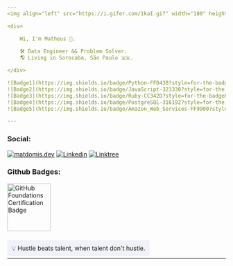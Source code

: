 ```yaml
---
<img align="left" src="https://i.gifer.com/1kaI.gif" width="180" height="180">

<div>

    Hi, I'm Matheus 🥷.
    
    🛠️ Data Engineer && Problem Solver.
    🌎 Living in Sorocaba, São Paulo 🇧🇷.

</div>

![Badge1](https://img.shields.io/badge/Python-FFD43B?style=for-the-badge&logo=python&logoColor=blue)
![Badge2](https://img.shields.io/badge/JavaScript-323330?style=for-the-badge&logo=javascript&logoColor=F7DF1E)
![Badge3](https://img.shields.io/badge/Ruby-CC342D?style=for-the-badge&logo=ruby&logoColor=white)
![Badge4](https://img.shields.io/badge/PostgreSQL-316192?style=for-the-badge&logo=postgresql&logoColor=white)
![Badge5](https://img.shields.io/badge/Amazon_Web_Services-FF9900?style=for-the-badge&logo=amazonwebservices&logoColor=white)

---
```


### Social:


[![matdomis.dev](https://img.shields.io/badge/website-000000?style=for-the-badge&logo=About.me&logoColor=white)](https://matdomis.dev)
[![Linkedin](https://img.shields.io/badge/LinkedIn-0077B5?style=for-the-badge&logo=linkedin&logoColor=white
)](https://www.linkedin.com/in/itsmespiazzy/)
[![Linktree](https://img.shields.io/badge/Linktree-34A853?style=for-the-badge&logo=linktree&logoColor=white)](#)



### Github Badges:

<p align="left" target="_blank">
    <a href="https://www.credly.com/badges/77398085-0971-4cca-b14e-0cf74d0ee167/public_url" target="_blank">
        <img src="https://images.credly.com/size/340x340/images/024d0122-724d-4c5a-bd83-cfe3c4b7a073/image.png" alt="GitHub Foundations Certification Badge" height="110" width="100">
    </a>
</p>

<br>
<span style="padding:10px;background-color:#f1f1f9"> 
    💡 Hustle beats talent, when talent don't hustle.
</span>

---
